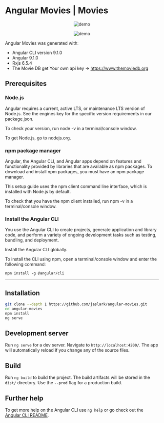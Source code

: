 # Angular Movies | Movies

<p align="center">
    <img src="https://i.imgur.com/RuM4fBx.png" alt="demo" />
</p>
<p align="center">
    <img src="https://i.imgur.com/ri9T5Wp.jpg" alt="demo" />
</p>

Angular Movies was generated with:
- Angular CLI version 9.1.0
- Angular 9.1.0
- Rxjs 6.5.4
- The Movie DB get Your own api key -> https://www.themoviedb.org

## Prerequisites

### Node.js

Angular requires a current, active LTS, or maintenance LTS version of Node.js. See the engines key for the specific version requirements in our package.json.

To check your version, run node -v in a terminal/console window.

To get Node.js, go to nodejs.org.

### npm package manager

Angular, the Angular CLI, and Angular apps depend on features and functionality provided by libraries that are available as npm packages. To download and install npm packages, you must have an npm package manager.

This setup guide uses the npm client command line interface, which is installed with Node.js by default.

To check that you have the npm client installed, run npm -v in a terminal/console window.

### Install the Angular CLI

You use the Angular CLI to create projects, generate application and library code, and perform a variety of ongoing development tasks such as testing, bundling, and deployment.

Install the Angular CLI globally.

To install the CLI using npm, open a terminal/console window and enter the following command:

`npm install -g @angular/cli`

___

## Installation

```bash
git clone --depth 1 https://github.com/jaslark/angular-movies.git
cd angular-movies
npm install
ng serve
```

## Development server

Run `ng serve` for a dev server. Navigate to `http://localhost:4200/`. The app will automatically reload if you change any of the source files.

## Build

Run `ng build` to build the project. The build artifacts will be stored in the `dist/` directory. Use the `--prod` flag for a production build.

## Further help

To get more help on the Angular CLI use `ng help` or go check out the [Angular CLI README](https://github.com/angular/angular-cli/blob/master/README.md).
